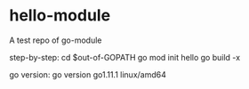 # hello-module
A test repo of go-module

step-by-step:
cd $out-of-GOPATH
go mod init hello
go build -x

go version:
go version go1.11.1 linux/amd64
